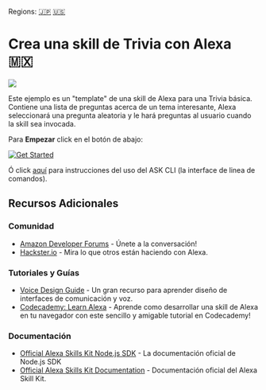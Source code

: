 
Regions: [🇯🇵](../../tree/ja-JP) [🇺🇸](../../tree/en-US)



#  Crea una skill de Trivia con Alexa 🇲🇽
<img src="https://m.media-amazon.com/images/G/01/mobile-apps/dex/alexa/alexa-skills-kit/tutorials/fact/header._TTH_.png" />



Este ejemplo es un "template" de una skill de Alexa para una Trivia básica. Contiene una lista de preguntas acerca de un tema interesante, Alexa seleccionará una pregunta aleatoria y le hará preguntas al usuario cuando la skill sea invocada.

<!-- If you would like to see an example of this skill in action, you can enable the [Gloucester Facts](https://www.amazon.com/Robert-McCauley-Gloucester-Facts/dp/B01I5MOIA2/) from the [Alexa Skill Store](http://amazon.com/skills). -->


Para **Empezar** click en el botón de abajo:

[![Get Started](https://camo.githubusercontent.com/db9b9ce26327ad3bac57ec4daf0961a382d75790/68747470733a2f2f6d2e6d656469612d616d617a6f6e2e636f6d2f696d616765732f472f30312f6d6f62696c652d617070732f6465782f616c6578612f616c6578612d736b696c6c732d6b69742f7475746f7269616c732f67656e6572616c2f627574746f6e732f627574746f6e5f6765745f737461727465642e5f5454485f2e706e67)](./instructions/1-voice-user-interface.md)

Ó click [aquí](./instructions/7-cli.md) para instrucciones del uso del ASK CLI (la interface de linea de comandos).

## Recursos Adicionales

### Comunidad
* [Amazon Developer Forums](https://forums.developer.amazon.com/spaces/165/index.html) - Únete a la conversación!
* [Hackster.io](https://www.hackster.io/amazon-alexa) - Mira lo que otros están haciendo con Alexa.

### Tutoriales y Guías
* [Voice Design Guide](https://developer.amazon.com/designing-for-voice/) - Un gran recurso para aprender diseño de interfaces de comunicación y voz.
* [Codecademy: Learn Alexa](https://www.codecademy.com/learn/learn-alexa) - Aprende como desarrollar una skill de Alexa en tu navegador con este sencillo y amigable tutorial en Codecademy!

### Documentación
* [Official Alexa Skills Kit Node.js SDK](https://www.npmjs.com/package/ask-sdk) - La documentación oficial de Node.js SDK
*  [Official Alexa Skills Kit Documentation](https://developer.amazon.com/docs/ask-overviews/build-skills-with-the-alexa-skills-kit.html) - Documentación oficial del Alexa Skill Kit.
